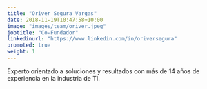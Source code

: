 ```yaml
---
title: "Oriver Segura Vargas"
date: 2018-11-19T10:47:58+10:00
image: "images/team/oriver.jpeg"
jobtitle: "Co-Fundador"
linkedinurl: "https://www.linkedin.com/in/oriversegura"
promoted: true
weight: 1
---
```


Experto orientado a soluciones y resultados con más de 14 años de experiencia en la industria de TI.
